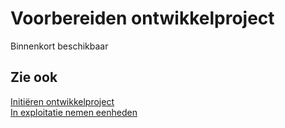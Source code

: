 # Voorbereiden ontwikkelproject

Binnenkort beschikbaar

## Zie ook

[Initiëren ontwikkelproject](../initieren-ontwikkelproject/)  
[In exploitatie nemen eenheden](../in-exploitatie-nemen-eenheden/)
